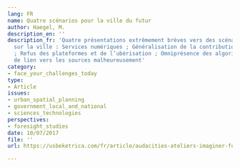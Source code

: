 ```yaml
---
lang: FR
name: Quatre scénarios pour la ville du futur
author: Haegel, M.
description_en: ''
description_fr: 'Quatre présentations extrêmement brèves vers des scénarios prospectifs
  sur la ville : Services numériques ; Généralisation de la contribution citoyenne
  ; Refus des plateformes et de l’ubérisation ; Omniprésence des algorithmes. Pas
  de lien vers les sources malheureusement'
category:
- face_your_challenges_today
type:
- Article
issues:
- urban_spatial_planning
- government_local_and_national
- sciences_technologies
perspectives:
- foresight_studies
date: 10/07/2017
file: ''
url: https://usbeketrica.com/fr/article/audacities-ateliers-imaginer-futur

---
```

